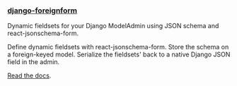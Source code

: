 ### [django-foreignform](https://github.com/The-Politico/django-foreignform)

Dynamic fieldsets for your Django ModelAdmin using JSON schema and react-jsonschema-form.

Define dynamic fieldsets with react-jsonschema-form. Store the schema on a foreign-keyed model. Serialize the fieldsets' back to a native Django JSON field in the admin.

[Read the docs](https://github.com/The-Politico/django-foreignform).
